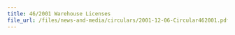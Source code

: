 ```yaml
---
title: 46/2001 Warehouse Licenses
file_url: /files/news-and-media/circulars/2001-12-06-Circular462001.pdf
---
```

